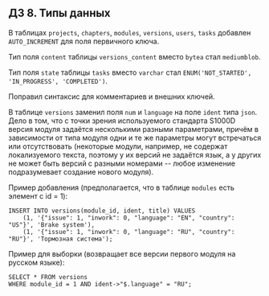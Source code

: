 ## ДЗ 8. Типы данных

В таблицах `projects`, `chapters`, `modules`, `versions`, `users`, `tasks` добавлен `AUTO_INCREMENT` для поля первичного ключа.

Тип поля `content` таблицы `versions_content` вместо `bytea` стал `mediumblob`.

Тип поля `state` таблицы `tasks` вместо `varchar` стал `ENUM('NOT_STARTED', 'IN_PROGRESS', 'COMPLETED')`.

Поправил синтаксис для комментариев и внешних ключей.

В таблице `versions` заменил поля `num` и `language` на поле `ident` типа `json`. Дело в том, что с точки зрения используемого стандарта S1000D версия модуля задаётся несколькими разными параметрами, причём в зависимости от типа модуля одни и те же параметры могут встречаться или отсутствовать (некоторые модули, например, не содержат локализуемого текста, поэтому у их версий не задаётся язык, а у других не может быть версий с разными номерами -- любое изменение подразумевает создание нового модуля).

Пример добавления (предполагается, что в таблице `modules` есть элемент с id = 1):
```
INSERT INTO versions(module_id, ident, title) VALUES 
    (1, '{"issue": 1, "inwork": 0, "language": "EN", "country": "US"}', 'Brake system'),
    (1, '{"issue": 1, "inwork": 0, "language": "RU", "country": "RU"}', 'Тормозная система');
```

Пример для выборки (возвращает все версии первого модуля на русском языке):
```
SELECT * FROM versions
WHERE module_id = 1 AND ident->"$.language" = "RU";
```